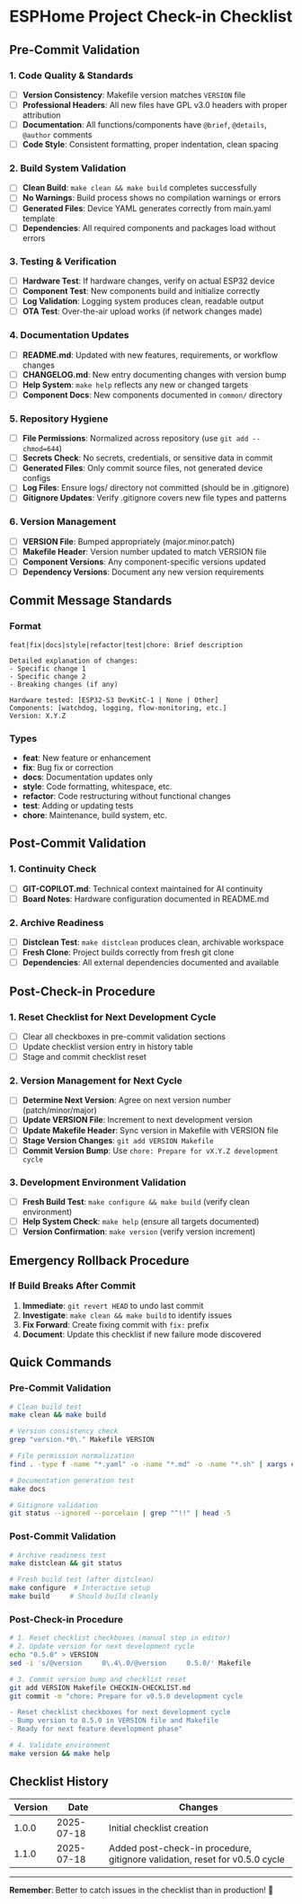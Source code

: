 # ESPHome Project Check-in Checklist

## Pre-Commit Validation

### **1. Code Quality & Standards**
- [ ] **Version Consistency**: Makefile version matches `VERSION` file
- [ ] **Professional Headers**: All new files have GPL v3.0 headers with proper attribution
- [ ] **Documentation**: All functions/components have `@brief`, `@details`, `@author` comments
- [ ] **Code Style**: Consistent formatting, proper indentation, clean spacing

### **2. Build System Validation**
- [ ] **Clean Build**: `make clean && make build` completes successfully
- [ ] **No Warnings**: Build process shows no compilation warnings or errors
- [ ] **Generated Files**: Device YAML generates correctly from main.yaml template
- [ ] **Dependencies**: All required components and packages load without errors

### **3. Testing & Verification**
- [ ] **Hardware Test**: If hardware changes, verify on actual ESP32 device
- [ ] **Component Test**: New components build and initialize correctly
- [ ] **Log Validation**: Logging system produces clean, readable output
- [ ] **OTA Test**: Over-the-air upload works (if network changes made)

### **4. Documentation Updates**
- [ ] **README.md**: Updated with new features, requirements, or workflow changes
- [ ] **CHANGELOG.md**: New entry documenting changes with version bump
- [ ] **Help System**: `make help` reflects any new or changed targets
- [ ] **Component Docs**: New components documented in `common/` directory

### **5. Repository Hygiene**
- [ ] **File Permissions**: Normalized across repository (use `git add --chmod=644`)
- [ ] **Secrets Check**: No secrets, credentials, or sensitive data in commit
- [ ] **Generated Files**: Only commit source files, not generated device configs
- [ ] **Log Files**: Ensure logs/ directory not committed (should be in .gitignore)
- [ ] **Gitignore Updates**: Verify .gitignore covers new file types and patterns

### **6. Version Management**
- [ ] **VERSION File**: Bumped appropriately (major.minor.patch)
- [ ] **Makefile Header**: Version number updated to match VERSION file
- [ ] **Component Versions**: Any component-specific versions updated
- [ ] **Dependency Versions**: Document any new version requirements

## Commit Message Standards

### **Format**
```
feat|fix|docs|style|refactor|test|chore: Brief description

Detailed explanation of changes:
- Specific change 1
- Specific change 2
- Breaking changes (if any)

Hardware tested: [ESP32-S3 DevKitC-1 | None | Other]
Components: [watchdog, logging, flow-monitoring, etc.]
Version: X.Y.Z
```

### **Types**
- **feat**: New feature or enhancement
- **fix**: Bug fix or correction
- **docs**: Documentation updates only
- **style**: Code formatting, whitespace, etc.
- **refactor**: Code restructuring without functional changes
- **test**: Adding or updating tests
- **chore**: Maintenance, build system, etc.

## Post-Commit Validation

### **1. Continuity Check**
- [ ] **GIT-COPILOT.md**: Technical context maintained for AI continuity
- [ ] **Board Notes**: Hardware configuration documented in README.md

### **2. Archive Readiness**
- [ ] **Distclean Test**: `make distclean` produces clean, archivable workspace
- [ ] **Fresh Clone**: Project builds correctly from fresh git clone
- [ ] **Dependencies**: All external dependencies documented and available

## Post-Check-in Procedure

### **1. Reset Checklist for Next Development Cycle**
- [ ] Clear all checkboxes in pre-commit validation sections
- [ ] Update checklist version entry in history table
- [ ] Stage and commit checklist reset

### **2. Version Management for Next Cycle**
- [ ] **Determine Next Version**: Agree on next version number (patch/minor/major)
- [ ] **Update VERSION File**: Increment to next development version
- [ ] **Update Makefile Header**: Sync version in Makefile with VERSION file
- [ ] **Stage Version Changes**: `git add VERSION Makefile`
- [ ] **Commit Version Bump**: Use `chore: Prepare for vX.Y.Z development cycle`

### **3. Development Environment Validation**
- [ ] **Fresh Build Test**: `make configure && make build` (verify clean environment)
- [ ] **Help System Check**: `make help` (ensure all targets documented)
- [ ] **Version Confirmation**: `make version` (verify version increment)

## Emergency Rollback Procedure

### **If Build Breaks After Commit**
1. **Immediate**: `git revert HEAD` to undo last commit
2. **Investigate**: `make clean && make build` to identify issues
3. **Fix Forward**: Create fixing commit with `fix:` prefix
4. **Document**: Update this checklist if new failure mode discovered

## Quick Commands

### **Pre-Commit Validation**
```bash
# Clean build test
make clean && make build

# Version consistency check
grep "version.*0\." Makefile VERSION

# File permission normalization  
find . -type f -name "*.yaml" -o -name "*.md" -o -name "*.sh" | xargs chmod 644

# Documentation generation test
make docs

# Gitignore validation
git status --ignored --porcelain | grep "^!!" | head -5
```

### **Post-Commit Validation**
```bash
# Archive readiness test
make distclean && git status

# Fresh build test (after distclean)
make configure  # Interactive setup
make build     # Should build cleanly
```

### **Post-Check-in Procedure**
```bash
# 1. Reset checklist checkboxes (manual step in editor)
# 2. Update version for next development cycle
echo "0.5.0" > VERSION
sed -i 's/@version     0\.4\.0/@version     0.5.0/' Makefile

# 3. Commit version bump and checklist reset
git add VERSION Makefile CHECKIN-CHECKLIST.md
git commit -m "chore: Prepare for v0.5.0 development cycle

- Reset checklist checkboxes for next development cycle
- Bump version to 0.5.0 in VERSION file and Makefile
- Ready for next feature development phase"

# 4. Validate environment
make version && make help
```

## Checklist History

| Version | Date | Changes |
|---------|------|---------|
| 1.0.0 | 2025-07-18 | Initial checklist creation |
| 1.1.0 | 2025-07-18 | Added post-check-in procedure, gitignore validation, reset for v0.5.0 cycle |

---

**Remember**: Better to catch issues in the checklist than in production! 🎯
